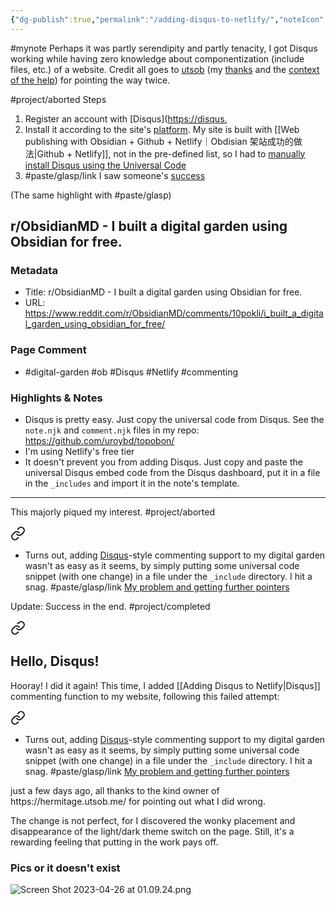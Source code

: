 ```yaml
---
{"dg-publish":true,"permalink":"/adding-disqus-to-netlify/","noteIcon":"2"}
---
```


#mynote Perhaps it was partly serendipity and partly tenacity, I got Disqus working while having zero knowledge about componentization (include files, etc.) of a website. Credit all goes to [utsob](https://hermitage.utsob.me/ ) (my [thanks](https://glasp.co/highlight-embed?u=zeYBfVAGSvNl7zMHjBkmeoK0t0g1&d=GIk4F86kOFIl9B2B642P&h=9kwp7xbr8dfzjqlp&m=h) and the [context of the help](https://www.reddit.com/r/ObsidianMD/comments/10pokli/i_built_a_digital_garden_using_obsidian_for_free/)) for pointing the way twice. 

#project/aborted 
Steps
1. Register an account with [Disqus]([https://disqus.](https://disqus.com/)
2. Install it according to the site's [platform](https://ericliaointerpreting-netlify-app.disqus.com/admin/settings/install/). My site is built with [[Web publishing with Obsidian + Github + Netlify｜Obdisian 架站成功的做法\|Github + Netlify]], not in the pre-defined list, so I had to [manually install Disqus using the Universal Code](https://ericliaointerpreting-netlify-app.disqus.com/admin/settings/universalcode/)
3. #paste/glasp/link I saw someone's [success](https://glasp.co/highlight-embed?u=zeYBfVAGSvNl7zMHjBkmeoK0t0g1&d=GIk4F86kOFIl9B2B642P&h=97ia3eqcu5xz4xij&m=h)

(The same highlight with #paste/glasp)
## r/ObsidianMD - I built a digital garden using Obsidian for free.

### Metadata

- Title: r/ObsidianMD - I built a digital garden using Obsidian for free.
- URL: https://www.reddit.com/r/ObsidianMD/comments/10pokli/i_built_a_digital_garden_using_obsidian_for_free/
### Page Comment

- #digital-garden #ob #Disqus #Netlify #commenting 

### Highlights & Notes

- Disqus is pretty easy. Just copy the universal code from Disqus. See the `note.njk` and `comment.njk` files in my repo: https://github.com/uroybd/topobon/
- I'm using Netlify's free tier
- It doesn't prevent you from adding Disqus. Just copy and paste the universal Disqus embed code from the Disqus dashboard, put it in a file in the `_includes` and import it in the note's template.

---
This majorly piqued my interest.
#project/aborted 
<div class="transclusion internal-embed is-loaded"><a class="markdown-embed-link" href="/10-dailynotes/2023-04-24/#7e438f" aria-label="Open link"><svg xmlns="http://www.w3.org/2000/svg" width="24" height="24" viewBox="0 0 24 24" fill="none" stroke="currentColor" stroke-width="2" stroke-linecap="round" stroke-linejoin="round" class="svg-icon lucide-link"><path d="M10 13a5 5 0 0 0 7.54.54l3-3a5 5 0 0 0-7.07-7.07l-1.72 1.71"></path><path d="M14 11a5 5 0 0 0-7.54-.54l-3 3a5 5 0 0 0 7.07 7.07l1.71-1.71"></path></svg></a><div class="markdown-embed">



* Turns out, adding [Disqus](https://disqus.com/)-style commenting support to my digital garden wasn't as easy as it seems, by simply putting some universal code snippet (with one change) in a file under the `_include` directory. I hit a snag. 
	#paste/glasp/link  [My problem and getting further pointers](https://glasp.co/highlight-embed?u=zeYBfVAGSvNl7zMHjBkmeoK0t0g1&d=GIk4F86kOFIl9B2B642P&h=q7grki25c15lga58&m=h) 

</div></div>

Update: Success in the end.
#project/completed 

<div class="transclusion internal-embed is-loaded"><a class="markdown-embed-link" href="/10-dailynotes/2023-04-26/" aria-label="Open link"><svg xmlns="http://www.w3.org/2000/svg" width="24" height="24" viewBox="0 0 24 24" fill="none" stroke="currentColor" stroke-width="2" stroke-linecap="round" stroke-linejoin="round" class="svg-icon lucide-link"><path d="M10 13a5 5 0 0 0 7.54.54l3-3a5 5 0 0 0-7.07-7.07l-1.72 1.71"></path><path d="M14 11a5 5 0 0 0-7.54-.54l-3 3a5 5 0 0 0 7.07 7.07l1.71-1.71"></path></svg></a><div class="markdown-embed">




## Hello, Disqus!


Hooray! I did it again! This time, I added [[Adding Disqus to Netlify\|Disqus]] commenting function to my website, following this failed attempt: 
<div class="transclusion internal-embed is-loaded"><a class="markdown-embed-link" href="/10-dailynotes/2023-04-24/#7e438f" aria-label="Open link"><svg xmlns="http://www.w3.org/2000/svg" width="24" height="24" viewBox="0 0 24 24" fill="none" stroke="currentColor" stroke-width="2" stroke-linecap="round" stroke-linejoin="round" class="svg-icon lucide-link"><path d="M10 13a5 5 0 0 0 7.54.54l3-3a5 5 0 0 0-7.07-7.07l-1.72 1.71"></path><path d="M14 11a5 5 0 0 0-7.54-.54l-3 3a5 5 0 0 0 7.07 7.07l1.71-1.71"></path></svg></a><div class="markdown-embed">



* Turns out, adding [Disqus](https://disqus.com/)-style commenting support to my digital garden wasn't as easy as it seems, by simply putting some universal code snippet (with one change) in a file under the `_include` directory. I hit a snag. 
	#paste/glasp/link  [My problem and getting further pointers](https://glasp.co/highlight-embed?u=zeYBfVAGSvNl7zMHjBkmeoK0t0g1&d=GIk4F86kOFIl9B2B642P&h=q7grki25c15lga58&m=h) 

</div></div>
just a few days ago, all thanks to the kind owner of https://hermitage.utsob.me/ for pointing out what I did wrong.

The change is not perfect, for I discovered the wonky placement and disappearance of the light/dark theme switch on the page. Still, it's a rewarding feeling that putting in the work pays off.

### Pics or it doesn't exist

![Screen Shot 2023-04-26 at 01.09.24.png](/img/user/_attachments/Screen%20Shot%202023-04-26%20at%2001.09.24.png)

</div></div>

